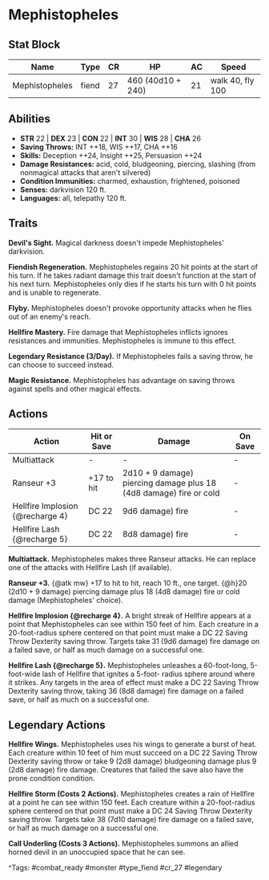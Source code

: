# Mephistopheles

## Stat Block

| Name | Type | CR | HP | AC | Speed |
|------|------|----|----|----|-------|
| Mephistopheles | fiend | 27 | 460 (40d10 + 240) | 21 | walk 40, fly 100 |

## Abilities

- **STR** 22 | **DEX** 23 | **CON** 22 | **INT** 30 | **WIS** 28 | **CHA** 26
- **Saving Throws:** INT ++18, WIS ++17, CHA ++16  
- **Skills:** Deception ++24, Insight ++25, Persuasion ++24  
- **Damage Resistances:** acid, cold, bludgeoning, piercing, slashing (from nonmagical attacks that aren't silvered)  
- **Condition Immunities:** charmed, exhaustion, frightened, poisoned  
- **Senses:** darkvision 120 ft.  
- **Languages:** all, telepathy 120 ft.

## Traits

**Devil's Sight.** Magical darkness doesn't impede Mephistopheles' darkvision.

**Fiendish Regeneration.** Mephistopheles regains 20 hit points at the start of his turn. If he takes radiant damage this trait doesn't function at the start of his next turn. Mephistopheles only dies if he starts his turn with 0 hit points and is unable to regenerate.

**Flyby.** Mephistopheles doesn't provoke opportunity attacks when he flies out of an enemy's reach.

**Hellfire Mastery.** Fire damage that Mephistopheles inflicts ignores resistances and immunities. Mephistopheles is immune to this effect.

**Legendary Resistance (3/Day).** If Mephistopheles fails a saving throw, he can choose to succeed instead.

**Magic Resistance.** Mephistopheles has advantage on saving throws against spells and other magical effects.


## Actions

| Action | Hit or Save | Damage | On Save |
|--------|--------------|--------|----------|
| Multiattack | - | - | - |
| Ranseur +3 | +17 to hit | 2d10 + 9 damage) piercing damage plus 18 (4d8 damage) fire or cold | - |
| Hellfire Implosion {@recharge 4} | DC 22 | 9d6 damage) fire | - |
| Hellfire Lash {@recharge 5} | DC 22 | 8d8 damage) fire | - |

**Multiattack.** Mephistopheles makes three Ranseur attacks. He can replace one of the attacks with Hellfire Lash (if available).

**Ranseur +3.** {@atk mw} +17 to hit to hit, reach 10 ft., one target. {@h}20 (2d10 + 9 damage) piercing damage plus 18 (4d8 damage) fire or cold damage (Mephistopheles' choice).

**Hellfire Implosion {@recharge 4}.** A bright streak of Hellfire appears at a point that Mephistopheles can see within 150 feet of him. Each creature in a 20-foot-radius sphere centered on that point must make a DC 22 Saving Throw Dexterity saving throw. Targets take 31 (9d6 damage) fire damage on a failed save, or half as much damage on a successful one.

**Hellfire Lash {@recharge 5}.** Mephistopheles unleashes a 60-foot-long, 5-foot-wide lash of Hellfire that ignites a 5-foot- radius sphere around where it strikes. Any targets in the area of effect must make a DC 22 Saving Throw Dexterity saving throw, taking 36 (8d8 damage) fire damage on a failed save, or half as much on a successful one.

## Legendary Actions

**Hellfire Wings.** Mephistopheles uses his wings to generate a burst of heat. Each creature within 10 feet of him must succeed on a DC 22 Saving Throw Dexterity saving throw or take 9 (2d8 damage) bludgeoning damage plus 9 (2d8 damage) fire damage. Creatures that failed the save also have the prone condition condition.

**Hellfire Storm (Costs 2 Actions).** Mephistopheles creates a rain of Hellfire at a point he can see within 150 feet. Each creature within a 20-foot-radius sphere centered on that point must make a DC 24 Saving Throw Dexterity saving throw. Targets take 38 (7d10 damage) fire damage on a failed save, or half as much damage on a successful one.

**Call Underling (Costs 3 Actions).** Mephistopheles summons an allied horned devil in an unoccupied space that he can see.



^Tags: #combat_ready #monster #type_fiend #cr_27 #legendary